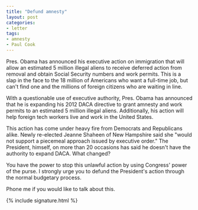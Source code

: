 ```yaml
---
title: "Defund amnesty"
layout: post
categories:
- letter
tags:
- amnesty
- Paul Cook
---
```


Pres. Obama has announced his executive action on immigration that will allow an estimated 5 million illegal aliens to receive deferred action from removal and obtain Social Security numbers and work permits. This is a slap in the face to the 18 million of Americans who want a full-time job, but can't find one and the millions of foreign citizens who are waiting in line.

With a questionable use of executive authority, Pres. Obama has announced that he is expanding his 2012 DACA directive to grant amnesty and work permits to an estimated 5 million illegal aliens. Additionally, his action will help foreign tech workers live and work in the United States.

This action has come under heavy fire from Democrats and Republicans alike. Newly re-elected Jeanne Shaheen of New Hampshire said she "would not support a piecemeal approach issued by executive order." The President, himself, on more than 20 occasions has said he doesn't have the authority to expand DACA. What changed?

You have the power to stop this unlawful action by using Congress' power of the purse. I strongly urge you to defund the President's action through the normal budgetary process.

Phone me if you would like to talk about this.

{% include signature.html %}
